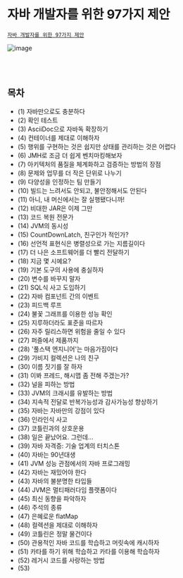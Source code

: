 # 자바 개발자를 위한 97가지 제안
[`자바 개발자를 위한 97가지 제안`](http://www.yes24.com/Product/Goods/96036230)

![image](https://user-images.githubusercontent.com/50076031/111610079-4b615b00-881e-11eb-815e-02df58299618.png)



<br><br>

## 목차  
  - (1) 자바만으로도 충분하다
  - (2) 확인 테스트
  - (3) AsciiDoc으로 자바독 확장하기
  - (4) 컨테이너를 제대로 이해하자
  - (5) 행위를 구현하는 것은 쉽지만 상태를 관리하는 것은 어렵다
  - (6) JMH로 조금 더 쉽게 벤치마킹해보자
  - (7) 아키텍처의 품질을 체계화하고 검증하는 방법의 장점
  - (8) 문제와 업무를 더 작은 단위로 나누기
  - (9) 다양성을 인정하는 팀 만들기
  - (10) 빌드는 느려서도 안되고, 불안정해서도 안된다
  - (11) 아니, 내 머신에서는 잘 실행됐다니까!
  - (12) 비대한 JAR은 이제 그만
  - (13) 코드 복원 전문가
  - (14) JVM의 동시성
  - (15) CountDownLatch, 친구인가 적인가?
  - (16) 선언적 표현식은 병렬성으로 가는 지름길이다
  - (17) 더 나은 소프트웨어를 더 빨리 전달하기
  - (18) 지금 몇 시예요?
  - (19) 기본 도구의 사용에 충실하자
  - (20) 변수를 바꾸지 말자
  - (21) SQL식 사고 도입하기
  - (22) 자바 컴포넌트 간의 이벤트
  - (23) 피드백 루프
  - (24) 불꽃 그래프를 이용한 성능 확인
  - (25) 지루하더라도 표준을 따르자
  - (26) 자주 릴리스하면 위험을 줄일 수 있다
  - (27) 퍼즐에서 제품까지
  - (28) '풀스택 엔지니어'는 마음가짐이다
  - (29) 가비지 컬렉션은 나의 친구
  - (30) 이름 짓기를 잘 하자
  - (31) 이봐 프레드, 해시맵 좀 전해 주겠는가?
  - (32) 널을 피하는 방법
  - (33) JVM의 크래시를 유발하는 방법
  - (34) 지속적 전달로 반복가능성과 감사가능성 향상하기
  - (35) 자바는 자바만의 강점이 있다
  - (36) 인라인식 사고
  - (37) 코틀린과의 상호운용
  - (38) 일은 끝났어요. 그런데...
  - (39) 자바 자격증: 기술 업계의 터치스톤
  - (40) 자바는 90년대생
  - (41) JVM 성능 관점에서의 자바 프로그래밍
  - (42) 자바는 재밌어야 한다
  - (43) 자바의 불분명한 타입들
  - (44) JVM은 멀티패러다임 플랫폼이다
  - (45) 최신 동향을 파악하자
  - (46) 주석의 종류
  - (47) 은혜로운 flatMap
  - (48) 컬렉션을 제대로 이해하자
  - (49) 코틀린은 정말 물건이다
  - (50) 관용적인 자바 코드를 학습하고 머릿속에 캐시하자
  - (51) 카타를 하기 위해 학습하고 카타를 이용해 학습하자
  - (52) 레거시 코드를 사랑하는 방법
  - (53) 





